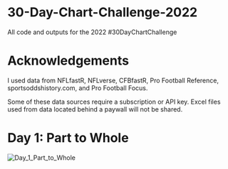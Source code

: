 # 30-Day-Chart-Challenge-2022
All code and outputs for the 2022 #30DayChartChallenge

# Acknowledgements
I used data from NFLfastR, NFLverse, CFBfastR, Pro Football Reference,
sportsoddshistory.com, and Pro Football Focus.

Some of these data sources require a subscription or API key. Excel files used
from data located behind a paywall will not be shared.

# Day 1: Part to Whole
![Day_1_Part_to_Whole](https://user-images.githubusercontent.com/105609020/168495855-1b802897-d026-42e3-a4d1-0c5a6601c43e.png)
